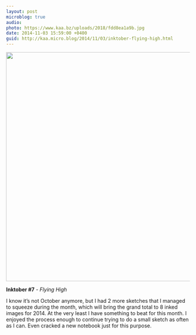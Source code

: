 ```yaml
---
layout: post
microblog: true
audio: 
photo: https://www.kaa.bz/uploads/2018/fdd8ea1a9b.jpg
date: 2014-11-03 15:59:00 +0400
guid: http://kaa.micro.blog/2014/11/03/inktober-flying-high.html
---
```

<img src="https://www.kaa.bz/uploads/2018/fdd8ea1a9b.jpg" alt="" width="840" height="627" class="alignnone size-full wp-image-333" />

<strong>Inktober #7</strong> - <em>Flying High</em>

I know it’s not October anymore, but I had 2 more sketches that I managed to squeeze during the month, which will bring the grand total to 8 inked images for 2014. At the very least I have something to beat for this month. I enjoyed the process enough to continue trying to do a small sketch as often as I can. Even cracked a new notebook just for this purpose.
